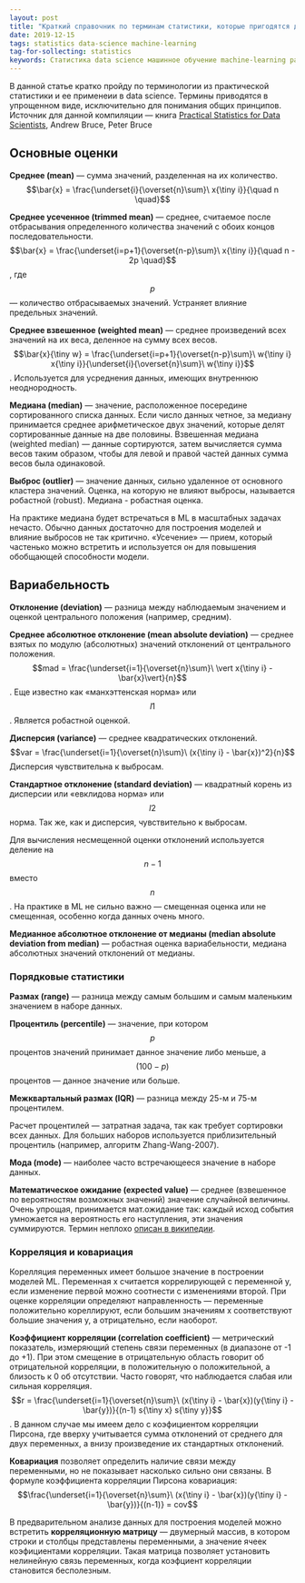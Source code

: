 ```yaml
---
layout: post
title: "Краткий справочник по терминам статистики, которые пригодятся для data science. Часть 1"
date: 2019-12-15
tags: statistics data-science machine-learning
tag-for-sollecting: statistics
keywords: Статистика data science машинное обучение machine-learning распределение 
---
```


В данной статье кратко пройду по терминологии из практической статистики и ее применеии в data science. Термины приводятся в упрощенном виде, исключительно для понимания общих принципов. Источник для данной компиляции — книга [Practical Statistics for Data Scientists](https://www.oreilly.com/library/view/practical-statistics-for/9781491952955/), Andrew Bruce, Peter Bruce

## Основные оценки

**Среднее (mean)** — сумма значений, разделенная на их количество. $$\bar{x} = \frac{\underset{i}{\overset{n}\sum}\ x{\tiny i}}{\quad n \quad}$$

**Среднее усеченное (trimmed mean)** — среднее, считаемое после отбрасывания определенного количества значений с обоих концов последовательности. $$\bar{x} = \frac{\underset{i=p+1}{\overset{n-p}\sum}\ x{\tiny i}}{\quad n - 2p \quad}$$, где $$p$$ — количество отбрасываемых значений. Устраняет влияние предельных значений.

**Среднее взвешенное (weighted mean)** — среднее произведений всех значений на их веса, деленное на сумму всех весов. $$\bar{x}{\tiny w} = \frac{\underset{i=p+1}{\overset{n-p}\sum}\ w{\tiny i} x{\tiny i}}{\underset{i}{\overset{n}\sum}\ w{\tiny i}}$$. Используется для усреднения данных, имеющих внутреннюю неоднородность.

**Медиана (median)** — значение, расположенное посередине сортированного списка данных. Если число данных четное, за медиану принимается среднее арифметическое двух значений, которые делят сортированные данные на две половины. Взвешенная медиана (weighted median) — данные сортируются, затем вычисляется сумма весов таким образом, чтобы для левой и правой частей данных сумма весов была одинаковой.

**Выброс (outlier)** — значение данных, сильно удаленное от основного кластера значений. Оценка, на которую не влияют выбросы, называется робастной (robust). Медиана - робастная оценка.

На практике медиана будет встречаться в ML в масштабных задачах нечасто. Обычно данных достаточно для построения моделей и влияние выбросов не так критично. «Усечение» — прием, который частенько можно встретить и используется он для повышения обобщающей способности модели.

## Вариабельность

**Отклонение (deviation)** — разница между наблюдаемым значением и оценкой центрального положения (например, средним).

**Среднее абсолютное отклонение (mean absolute deviation)** — среднее взятых по модулю (абсолютных) значений отклонений от центрального положения. $$mad = \frac{\underset{i=1}{\overset{n}\sum}\ \vert x{\tiny i} - \bar{x}\vert}{n}$$. Еще известно как «манхэттенская норма» или $$l1$$. Является робастной оценкой.

**Дисперсия (variance)** — среднее квадратических отклонений. $$var = \frac{\underset{i=1}{\overset{n}\sum}\ (x{\tiny i} - \bar{x})^2}{n}$$ Дисперсия чувствительна к выбросам.

**Стандартное отклонение (standard deviation)**  — квадратный корень из дисперсии или «евклидова норма» или $$l2$$ норма. Так же, как и дисперсия, чувствительно к выбросам.

Для вычисления несмещенной оценки отклонений используется деление на $$n-1$$ вместо $$n$$. На практике в ML не сильно важно — смещенная оценка или не смещенная, особенно когда данных очень много.

**Медианное абсолютное отклонение от медианы (median absolute deviation from median)** — робастная оценка вариабельности, медиана абсолютных значений отклонений от медианы.

### Порядковые статистики

**Размах (range)** — разница между самым большим и самым маленьким значением в наборе данных.

**Процентиль (percentile)** — значение, при котором $$p$$ процентов значений принимает данное значение либо меньше, а $$(100-p)$$ процентов — данное значение или больше.

**Межквартальный размах (IQR)** — разница между 25-м и 75-м процентилем.

Расчет процентилей — затратная задача, так как требует сортировки всех данных. Для больших наборов используется приблизительный процентиль (например, алгоритм Zhang-Wang-2007).

**Мода (mode)** — наиболее часто встречающееся значение в наборе данных.

**Математическое ожидание (expected value)** — среднее (взвешенное по вероятностям возможных значений) значение случайной величины. Очень упрощая, принимается мат.ожидание так: каждый исход события умножается на вероятность его наступления, эти значения суммируются. Термин неплохо [описан в википедии](https://en.wikipedia.org/wiki/Expected_value).

### Корреляция и ковариация

Корелляция переменных имеет большое значение в построении моделей ML. Переменная x считается коррелирующей с переменной y, если изменение первой можно соотнести с изменениями второй. При оценке корреляции определяют направленность — переменные положительно кореллируют, если большим значениям x соответствуют большие значения y, а отрицательно, если наоборот.

**Коэффициент корреляции (correlation coefficient)** — метрический показатель, измеряющий степень связи переменных (в диапазоне от -1 до +1). При этом смещение в отрицательную область говорит об отрицательной корреляции, в положительную о положительной, а близость к 0 об отсутствии. Часто говорят, что наблюдается слабая или сильная корреляция. $$r = \frac{\underset{i=1}{\overset{n}\sum}\ (x{\tiny i} - \bar{x})(y{\tiny i} - \bar{y})}{(n-1) s{\tiny x} s{\tiny y}}$$. В данном случае мы имеем дело с коэфициентом корреляции Пирсона, где вверху учитывается сумма отклонений от среднего для двух переменных, а внизу произведение их стандартных отклонений.

**Ковариация** позволяет определить наличие связи между переменными, но не показывает насколько сильно они связаны. В формуле коэффициента корреляции Пирсона ковариация: $$\frac{\underset{i=1}{\overset{n}\sum}\ (x{\tiny i} - \bar{x})(y{\tiny i} - \bar{y})}{(n-1)} = cov$$

В предварительном анализе данных для построения моделей можно встретить **корреляционную матрицу** — двумерный массив, в котором строки и столбцы представлены переменными, а значение ячеек коэфициентами корреляции. Такая матрица позволяет установить нелинейную связь переменных, когда коэфциент корреляции становится бесполезным.
